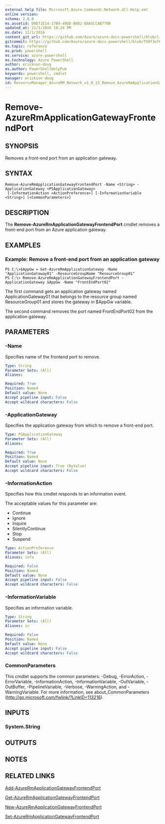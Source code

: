 ```yaml
---
external help file: Microsoft.Azure.Commands.Network.dll-Help.xml
online version: 
schema: 2.0.0
ms.assetid: D0D71E14-17B9-49DD-B8D2-B8A5CCAB770B
updated_at: 11/1/2016 10:24 PM
ms.date: 11/1/2016
content_git_url: https://github.com/Azure/azure-docs-powershell/blob/live/azureps-cmdlets-docs/ResourceManager/AzureRM.Network/v1.0.13/Remove-AzureRmApplicationGatewayFrontendPort.md
gitcommit: https://github.com/Azure/azure-docs-powershell/blob/f59f3ef60bc592383812213e69fd77ba950759ed/azureps-cmdlets-docs/ResourceManager/AzureRM.Network/v1.0.13/Remove-AzureRmApplicationGatewayFrontendPort.md
ms.topic: reference
ms.prod: powershell
ms.service: azure-powershell
ms.technology: Azure PowerShell
author: erickson-doug
ms.author: PowerShellHelpPub
keywords: powershell, cmdlet
manager: erickson-doug
id: ResourceManager_AzureRM_Network_v1_0_13_Remove_AzureRmApplicationGatewayFrontendPort_md
---
```


# Remove-AzureRmApplicationGatewayFrontendPort

## SYNOPSIS
Removes a front-end port from an application gateway.

## SYNTAX

```
Remove-AzureRmApplicationGatewayFrontendPort -Name <String> -ApplicationGateway <PSApplicationGateway>
 [-InformationAction <ActionPreference>] [-InformationVariable <String>] [<CommonParameters>]
```

## DESCRIPTION
The **Remove-AzureRmApplicationGatewayFrontendPort** cmdlet removes a front-end port from an Azure application gateway.

## EXAMPLES

### Example: Remove a front-end port from an application gateway
```
PS C:\>$AppGw = Get-AzureRmApplicationGateway -Name "ApplicationGateway01" -ResourceGroupName "ResourceGroup01"
PS C:\> Remove-AzureRmApplicationGatewayFrontendPort -ApplicationGateway $AppGw -Name "FrontEndPort02"
```

The first command gets an application gateway named ApplicationGateway01 that belongs to the resource group named ResourceGroup01 and stores the gateway in $AppGw variable.

The second command removes the port named FrontEndPort02 from the application gateway.

## PARAMETERS

### -Name
Specifies name of the frontend port to remove.

```yaml
Type: String
Parameter Sets: (All)
Aliases: 

Required: True
Position: Named
Default value: None
Accept pipeline input: False
Accept wildcard characters: False
```

### -ApplicationGateway
Specifies the application gateway from which to remove a front-end port.

```yaml
Type: PSApplicationGateway
Parameter Sets: (All)
Aliases: 

Required: True
Position: Named
Default value: None
Accept pipeline input: True (ByValue)
Accept wildcard characters: False
```

### -InformationAction
Specifies how this cmdlet responds to an information event.

The acceptable values for this parameter are:

- Continue
- Ignore
- Inquire
- SilentlyContinue
- Stop
- Suspend

```yaml
Type: ActionPreference
Parameter Sets: (All)
Aliases: infa

Required: False
Position: Named
Default value: None
Accept pipeline input: False
Accept wildcard characters: False
```

### -InformationVariable
Specifies an information variable.

```yaml
Type: String
Parameter Sets: (All)
Aliases: iv

Required: False
Position: Named
Default value: None
Accept pipeline input: False
Accept wildcard characters: False
```

### CommonParameters
This cmdlet supports the common parameters: -Debug, -ErrorAction, -ErrorVariable, -InformationAction, -InformationVariable, -OutVariable, -OutBuffer, -PipelineVariable, -Verbose, -WarningAction, and -WarningVariable. For more information, see about_CommonParameters (http://go.microsoft.com/fwlink/?LinkID=113216).

## INPUTS

### System.String

## OUTPUTS

## NOTES

## RELATED LINKS

[Add-AzureRmApplicationGatewayFrontendPort](xref:ResourceManager/AzureRM.Network/v1.0.13/Add-AzureRmApplicationGatewayFrontendPort.md)

[Get-AzureRmApplicationGatewayFrontendPort](xref:ResourceManager/AzureRM.Network/v1.0.13/Get-AzureRmApplicationGatewayFrontendPort.md)

[New-AzureRmApplicationGatewayFrontendPort](xref:ResourceManager/AzureRM.Network/v1.0.13/New-AzureRmApplicationGatewayFrontendPort.md)

[Set-AzureRmApplicationGatewayFrontendPort](xref:ResourceManager/AzureRM.Network/v1.0.13/Set-AzureRmApplicationGatewayFrontendPort.md)



